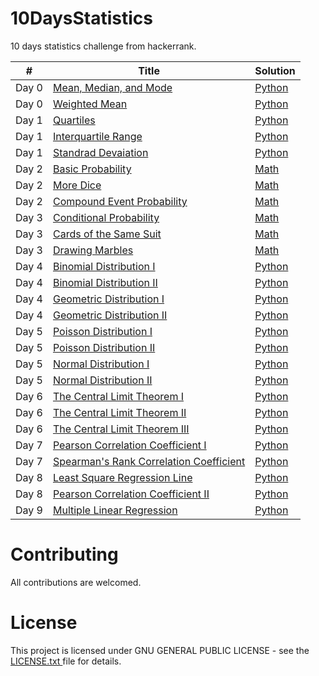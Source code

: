 # 10DaysStatistics
10 days statistics challenge from hackerrank.

<table>
<thead>
<tr>
<th>#</th>
<th>Title</th>
<th>Solution</th>
</tr>
</thead>
<tbody>
<tr>
<td>Day 0</td>
<td><a href=https://www.hackerrank.com/challenges/s10-basic-statistics/problem" rel="nofollow">Mean, Median, and Mode
</a></td>
<td><a href="https://github.com/djeada/10DaysStatistics/blob/master/Day%200%20Mean%2C%20Median%2C%20and%20Mode.py">Python</a></td>
</tr>
<tr>
<td>Day 0</td>
<td><a href="https://www.hackerrank.com/challenges/s10-weighted-mean" rel="nofollow">Weighted Mean</a></td>
<td><a href="https://github.com/djeada/10DaysStatistics/blob/master/Day%200%20Weighted%20Mean.py">Python</a></td>
</tr>
<tr>
<td>Day 1</td>
<td><a href="https://www.hackerrank.com/challenges/s10-quartiles" rel="nofollow">Quartiles</a></td>
<td><a href="https://github.com/djeada/10DaysStatistics/blob/master/Day%201%20Quartiles.py">Python</a></td>
</tr>
<tr>
<td>Day 1</td>
<td><a href="https://www.hackerrank.com/challenges/s10-interquartile-range/problem" rel="nofollow">Interquartile Range</a></td>
<td><a href="https://github.com/djeada/10DaysStatistics/blob/master/Day%201%20Interquartile%20Range.py">Python</a></td>
</tr>
<tr>
<td>Day 1</td>
<td><a href="https://www.hackerrank.com/challenges/s10-standard-deviation/problem" rel="nofollow">Standrad Devaiation</a></td>
<td><a href="https://github.com/djeada/10DaysStatistics/blob/master/Day%201%20Standard%20Deviation.py">Python</a></td>
</tr>
<tr>
<td>Day 2</td>
<td><a href="https://www.hackerrank.com/challenges/s10-mcq-1/problem" rel="nofollow">Basic Probability</a></td>
<td><a href="">Math</a></td>
</tr>
<tr>
<td>Day 2</td>
<td><a href="https://www.hackerrank.com/challenges/s10-mcq-2/problem" rel="nofollow">More Dice</a></td>
<td><a href="">Math</a></td>
</tr>
<tr>
<td>Day 2</td>
<td><a href="https://www.hackerrank.com/challenges/s10-mcq-3/problem" rel="nofollow">Compound Event Probability</a></td>
<td><a href="">Math</a></td>
</tr>
<td>Day 3</td>
<td><a href="https://www.hackerrank.com/challenges/s10-mcq-4/problem" rel="nofollow">Conditional Probability</a></td>
<td><a href="">Math</a></td>
</tr>
<tr>
<td>Day 3</td>
<td><a href="https://www.hackerrank.com/challenges/s10-mcq-5/problem" rel="nofollow">Cards of the Same Suit</a></td>
<td><a href="">Math</a></td>
</tr>
<tr>
<td>Day 3</td>
<td><a href="https://www.hackerrank.com/challenges/s10-mcq-6/problem" rel="nofollow">Drawing Marbles</a></td>
<td><a href="">Math</a></td>
</tr>
<td>Day 4</td>
<td><a href="https://www.hackerrank.com/challenges/s10-binomial-distribution-1/problem" rel="nofollow">Binomial Distribution I</a></td>
<td><a href="https://github.com/djeada/10DaysStatistics/blob/master/Day%204%20Binomial%20Distribution%20I.py">Python</a></td>
</tr>
<td>Day 4</td>
<td><a href="https://www.hackerrank.com/challenges/s10-binomial-distribution-2/problem" rel="nofollow">Binomial Distribution II</a></td>
<td><a href="https://github.com/djeada/10DaysStatistics/blob/master/Day%204%20Binomial%20Distribution%20II.py">Python</a></td>
</tr>
<tr>
<td>Day 4</td>
<td><a href="https://www.hackerrank.com/challenges/s10-geometric-distribution-1/problem" rel="nofollow">Geometric Distribution I</a></td>
<td><a href="https://github.com/djeada/10DaysStatistics/blob/master/Day%204%20Geometric%20Distribution%20I.py">Python</a></td>
</tr>
<tr>
<td>Day 4</td>
<td><a href="https://www.hackerrank.com/challenges/s10-geometric-distribution-2/problem" rel="nofollow">Geometric Distribution II</a></td>
<td><a href="https://github.com/djeada/10DaysStatistics/blob/master/Day%204%20Geometric%20Distribution%20II.py">Python</a></td>
</tr>
<td>Day 5</td>
<td><a href="https://www.hackerrank.com/challenges/s10-poisson-distribution-1/problem" rel="nofollow">Poisson Distribution I
</a></td>
<td><a href="https://github.com/djeada/10DaysStatistics/blob/master/Day%205%20Poisson%20Distribution%20I.py">Python</a></td>
</tr>
<td>Day 5</td>
<td><a href="https://www.hackerrank.com/challenges/s10-poisson-distribution-2/problem" rel="nofollow">Poisson Distribution II</a></td>
<td><a href="https://github.com/djeada/10DaysStatistics/blob/master/Day%205%20Poisson%20Distribution%20II.py">Python</a></td>
</tr>
<tr>
<td>Day 5</td>
<td><a href="https://www.hackerrank.com/challenges/s10-normal-distribution-1/problem" rel="nofollow">Normal Distribution I</a></td>
<td><a href="https://github.com/djeada/10DaysStatistics/blob/master/Day%205%20Normal%20Distribution%20I.py">Python</a></td>
</tr>
<tr>
<td>Day 5</td>
<td><a href="https://www.hackerrank.com/challenges/s10-normal-distribution-2/problem" rel="nofollow">Normal Distribution II</a></td>
<td><a href="https://github.com/djeada/10DaysStatistics/blob/master/Day%205%20Normal%20Distribution%20II.py">Python</a></td>
</tr>
<td>Day 6</td>
<td><a href="https://www.hackerrank.com/challenges/s10-the-central-limit-theorem-1/problem" rel="nofollow">The Central Limit Theorem I</a></td>
<td><a href="https://github.com/djeada/10DaysStatistics/blob/master/Day%206%20Central%20Limit%20Theorem%20I.py">Python</a></td>
</tr>
<tr>
<td>Day 6</td>
<td><a href="https://www.hackerrank.com/challenges/s10-the-central-limit-theorem-2/problem" rel="nofollow">The Central Limit Theorem II</a></td>
<td><a href="https://github.com/djeada/10DaysStatistics/blob/master/Day%206%20Central%20Limit%20Theorem%20II.py">Python</a></td>
</tr>
<tr>
<td>Day 6</td>
<td><a href="https://www.hackerrank.com/challenges/s10-the-central-limit-theorem-3/problem" rel="nofollow">The Central Limit Theorem III</a></td>
<td><a href="https://github.com/djeada/10DaysStatistics/blob/master/Day%206%20Central%20Limit%20Theorem%20III.py">Python</a></td>
</tr>
<td>Day 7</td>
<td><a href="https://www.hackerrank.com/challenges/s10-pearson-correlation-coefficient/problem" rel="nofollow">Pearson Correlation Coefficient I</a></td>
<td><a href="https://github.com/djeada/10DaysStatistics/blob/master/Day%207%20Pearson%20Correlation%20Coefficient.py">Python</a></td>
</tr>
<td>Day 7</td>
<td><a href="https://www.hackerrank.com/challenges/s10-spearman-rank-correlation-coefficient/problem" rel="nofollow">Spearman's Rank Correlation Coefficient</a></td>
<td><a href="https://github.com/djeada/10DaysStatistics/blob/master/Day%207%20Spearman's%20Rank%20Correlation%20Coefficient.py">Python</a></td>
</tr>
<tr>
<td>Day 8</td>
<td><a href="https://www.hackerrank.com/challenges/s10-least-square-regression-line/problem" rel="nofollow">Least Square Regression Line</a></td>
<td><a href="https://github.com/djeada/10DaysStatistics/blob/master/Day%208%20Least%20Square%20Regression%20Line.py">Python</a></td>
</tr>
<tr>
<td>Day 8</td>
<td><a href="https://www.hackerrank.com/challenges/s10-mcq-7/problem" rel="nofollow">Pearson Correlation Coefficient II</a></td>
<td><a href="https://github.com/djeada/10DaysStatistics/blob/master/Day%208%20Least%20Square%20Regression%20Line.py">Python</a></td>
</tr>
<tr>
<td>Day 9</td>
<td><a href="https://www.hackerrank.com/challenges/s10-multiple-linear-regression/problem" rel="nofollow">Multiple Linear Regression</a></td>
<td><a href="">Python</a></td>
</tr>
</tbody>
</table>

<h1>Contributing </h1>
All contributions are welcomed.

<h1>License</h1>
This project is licensed under  GNU GENERAL PUBLIC LICENSE - see the <a href='https://github.com/djeada/10DaysStatistics/blob/master/LICENSE.txtLICENSE.txt]'> LICENSE.txt </a> file for details.
